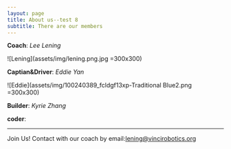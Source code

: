```yaml
---
layout: page
title: About us--test 8
subtitle: There are our members 
---
```

**Coach**: _Lee Lening_

![Lening](assets/img/lening.png.jpg =300x300)
        
**Captian&Driver**: _Eddie Yan_

![Eddie](assets/img/100240389_fcldgf13xp-Traditional Blue2.png =300x300)

**Builder**: _Kyrie Zhang_

**coder**:

---
Join Us!
Contact with our coach by email:lening@vincirobotics.org
